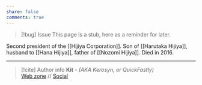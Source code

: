 ```yaml
---
share: false
comments: true
---
```

> [!bug] Issue
> This page is a stub, here as a reminder for later.

Second president of the [[Hijiya Corporation]]. Son of [[Harutaka Hijiya]], husband to [[Hana Hijiya]], father of [[Nozomi Hijiya]]. Died in 2016.

-----
> [!cite] Author info
> **Kit** - *(AKA Kerosyn, or QuickFastly)*\
> [Web zone](https://kerosyn.link) // [Social](https://m.tripulse.link/@kit)